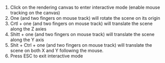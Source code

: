 1. Click on the rendering canvas to enter interactive mode (enable mouse tracking on the canvas)
2. One (and two fingers on mouse track) will rotate the scene on its origin
3. Crtl + one (and two fingers on mouse track) will translate the scene along the Z axies
4. Shitt + one (and two fingers on mouse track) will translate the scene along the Y axis
5. Shit + Ctrl + one (and two fingers on mouse track) will translate the scene on both X and Y following the mouse.
6. Press ESC to exit interactive mode